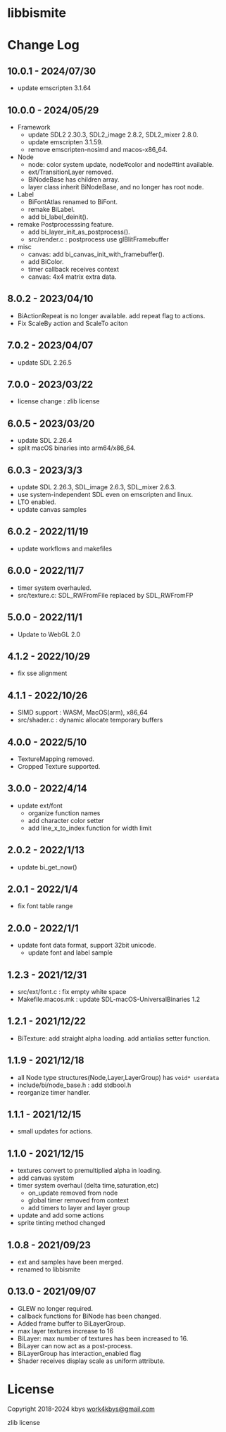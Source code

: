 # libbismite

# Change Log
## 10.0.1 - 2024/07/30
- update emscripten 3.1.64
## 10.0.0 - 2024/05/29
- Framework
  - update SDL2 2.30.3, SDL2_image 2.8.2, SDL2_mixer 2.8.0.
  - update emscripten 3.1.59.
  - remove emscripten-nosimd and macos-x86_64.
- Node
  - node: color system update, node#color and node#tint available.
  - ext/TransitionLayer removed.
  - BiNodeBase has children array.
  - layer class inherit BiNodeBase, and no longer has root node.
- Label
  - BiFontAtlas renamed to BiFont.
  - remake BiLabel.
  - add bi_label_deinit().
- remake Postprocesssing feature.
  - add bi_layer_init_as_postprocess().
  - src/render.c : postprocess use glBlitFramebuffer
- misc
  - canvas: add bi_canvas_init_with_framebuffer().
  - add BiColor.
  - timer callback receives context
  - canvas: 4x4 matrix extra data.

## 8.0.2 - 2023/04/10
- BiActionRepeat is no longer available. add repeat flag to actions.
- Fix ScaleBy action and ScaleTo aciton
## 7.0.2 - 2023/04/07
- update SDL 2.26.5
## 7.0.0 - 2023/03/22
- license change : zlib license
## 6.0.5 - 2023/03/20
- update SDL 2.26.4
- split macOS binaries into arm64/x86_64.
## 6.0.3 - 2023/3/3
- update SDL 2.26.3, SDL_image 2.6.3, SDL_mixer 2.6.3.
- use system-independent SDL even on emscripten and linux.
- LTO enabled.
- update canvas samples
## 6.0.2 - 2022/11/19
- update workflows and makefiles
## 6.0.0 - 2022/11/7
- timer system overhauled.
- src/texture.c: SDL_RWFromFile replaced by SDL_RWFromFP
## 5.0.0 - 2022/11/1
- Update to WebGL 2.0
## 4.1.2 - 2022/10/29
- fix sse alignment
## 4.1.1 - 2022/10/26
- SIMD support : WASM, MacOS(arm), x86_64
- src/shader.c : dynamic allocate temporary buffers
## 4.0.0 - 2022/5/10
- TextureMapping removed.
- Cropped Texture supported.
## 3.0.0 - 2022/4/14
- update ext/font
  - organize function names
  - add character color setter
  - add line_x_to_index function for width limit
## 2.0.2 - 2022/1/13
- update bi_get_now()
## 2.0.1 - 2022/1/4
- fix font table range
## 2.0.0 - 2022/1/1
- update font data format, support 32bit unicode.
  - update font and label sample
## 1.2.3 - 2021/12/31
- src/ext/font.c : fix empty white space
- Makefile.macos.mk : update SDL-macOS-UniversalBinaries 1.2
## 1.2.1 - 2021/12/22
- BiTexture: add straight alpha loading. add antialias setter function.
## 1.1.9 - 2021/12/18
- all Node type structures(Node,Layer,LayerGroup) has `void* userdata`
- include/bi/node_base.h : add stdbool.h
- reorganize timer handler.
## 1.1.1 - 2021/12/15
- small updates for actions.
## 1.1.0 - 2021/12/15
- textures convert to premultiplied alpha in loading.
- add canvas system
- timer system overhaul (delta time,saturation,etc)
  - on_update removed from node
  - global timer removed from context
  - add timers to layer and layer group
- update and add some actions
- sprite tinting method changed
## 1.0.8 - 2021/09/23
- ext and samples have been merged.
- renamed to libbismite
## 0.13.0 - 2021/09/07
- GLEW no longer required.
- callback functions for BiNode has been changed.
- Added frame buffer to BiLayerGroup.
- max layer textures increase to 16
- BiLayer: max number of textures has been increased to 16.
- BiLayer can now act as a post-process.
- BiLayerGroup has interaction_enabled flag
- Shader receives display scale as uniform attribute.

# License
Copyright 2018-2024 kbys <work4kbys@gmail.com>

zlib license
